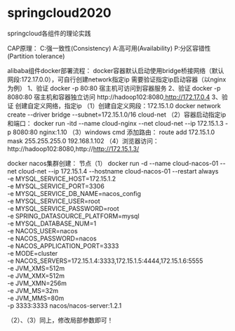 # springcloud2020
springcloud各组件的理论实践


CAP原理：
C:强一致性(Consistency)
A:高可用(Availability)
P:分区容错性(Partition tolerance)

alibaba组件docker部署流程：
docker容器默认启动使用bridge桥接网络（默认网段:172.17.0.0），可自行创建network指定ip
需要验证指定ip启动容器（以nginx为例）
1、验证 docker -p 80:80 宿主机可访问到容器服务
2、验证 docker -p 8080:80 宿主机和容器独立访问  http://hadoop102:8080,http://172.17.0.4
3、验证 创建自定义网络，指定ip
（1）创建自定义网段：172.15.1.0
docker network create --driver bridge --subnet=172.15.1.0/16  cloud-net
（2）容器启动指定ip和端口：
docker run -itd --name cloud-nginx --net cloud-net --ip 172.15.1.3 -p 8080:80 nginx:1.10
（3）windows cmd 添加路由：
route add 172.15.1.0 mask 255.255.255.0 192.168.1.102
（4）浏览器访问：http://hadoop102:8080,http://http://172.15.1.3/

docker nacos集群创建：
节点（1）
docker run -d --name cloud-nacos-01 --net cloud-net --ip 172.15.1.4 --hostname cloud-nacos-01 --restart always \
-e MYSQL_SERVICE_HOST=172.15.1.2 \
-e MYSQL_SERVICE_PORT=3306 \
-e MYSQL_SERVICE_DB_NAME=nacos_config \
-e MYSQL_SERVICE_USER=root \
-e MYSQL_SERVICE_PASSWORD=root \
-e SPRING_DATASOURCE_PLATFORM=mysql \
-e MYSQL_DATABASE_NUM=1 \
-e NACOS_USER=nacos \
-e NACOS_PASSWORD=nacos \
-e NACOS_APPLICATION_PORT=3333 \
-e MODE=cluster \
-e NACOS_SERVERS=172.15.1.4:3333,172.15.1.5:4444,172.15.1.6:5555 \
-e JVM_XMS=512m \
-e JVM_XMX=512m \
-e JVM_XMN=256m \
-e JVM_MS=32m \
-e JVM_MMS=80m \
-p 3333:3333 nacos/nacos-server:1.2.1

（2）、（3）同上，修改局部参数即可！
